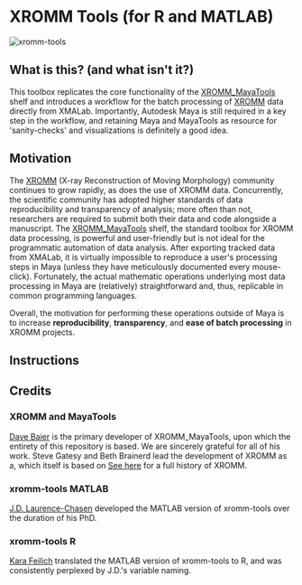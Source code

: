 # XROMM Tools (for R and MATLAB)
![xromm-tools](https://user-images.githubusercontent.com/53494838/144144359-f118f0f4-9aab-4ba5-888a-2d77a5d76b5c.PNG)
## What is this? (and what isn't it?)
This toolbox replicates the core functionality of the [XROMM_MayaTools](https://bitbucket.org/xromm/xromm_mayatools/wiki/Home) shelf and introduces a workflow for the batch processing of [XROMM](https://www.xromm.org/) data directly from XMALab. Importantly, Autodesk Maya is still required in a key step in the workflow, and retaining Maya and MayaTools as resource for 'sanity-checks' and visualizations is definitely a good idea.

## Motivation
The [XROMM](https://www.xromm.org/) (X-ray Reconstruction of Moving Morphology) community continues to grow rapidly, as does the use of XROMM data. Concurrently, the scientific community has adopted higher standards of data reproducibility and transparency of analysis; more often than not, researchers are required to submit both their data and code alongside a manuscript.
The [XROMM_MayaTools](https://bitbucket.org/xromm/xromm_mayatools/wiki/Home) shelf, the standard toolbox for XROMM data processing, is powerful and user-friendly but is not ideal for the programmatic automation of data analysis. After exporting tracked data from XMALab, it is virtually impossible to reproduce a user's processing steps in Maya (unless they have meticulously documented every mouse-click). Fortunately, the actual mathematic operations underlying most data processing in Maya are (relatively) straightforward and, thus, replicable in common programming languages.

Overall, the motivation for performing these operations outside of Maya is to increase **reproducibility**, **transparency**, and **ease of batch processing** in XROMM projects. 


## Instructions

## Credits
### XROMM and MayaTools
[Dave Baier](https://biology.providence.edu/faculty-members/david-baier/) is the primary developer of XROMM_MayaTools, upon which the entirety of this repository is based. We are sincerely grateful for all of his work. Steve Gatesy and Beth Brainerd lead the development of XROMM as a, which itself is based on [See here](https://www.xromm.org/history/) for a full history of XROMM. 
### xromm-tools MATLAB
[J.D. Laurence-Chasen](https://github.com/jdlaurence) developed the MATLAB version of xromm-tools over the duration of his PhD.

### xromm-tools R
[Kara Feilich](https://github.com/kfeilich) translated the MATLAB version of xromm-tools to R, and was consistently perplexed by J.D.'s variable naming.

